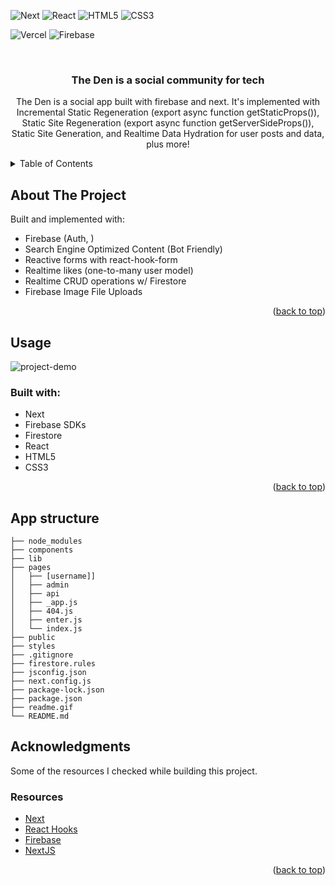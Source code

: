 <div id="top"></div
<!-- PROJECT SHIELDS -->

![Next](https://img.shields.io/badge/next.js-000000?style=for-the-badge&logo=nextdotjs&logoColor=white)
![React](https://img.shields.io/badge/React-20232A?style=for-the-badge&logo=react&logoColor=61DAFB)
![HTML5](https://img.shields.io/badge/HTML5-E34F26?style=for-the-badge&logo=html5&logoColor=white)
![CSS3](https://img.shields.io/badge/CSS3-1572B6?style=for-the-badge&logo=css3&logoColor=white)

![Vercel](https://img.shields.io/badge/vercel-%23000000.svg?style=for-the-badge&logo=vercel&logoColor=white)
![Firebase](https://img.shields.io/badge/Firebase-039BE5?style=for-the-badge&logo=Firebase&logoColor=white)

<br />
<div align="center">

  <h3 align="center">The Den is a social community for tech</h3>

  <p align="center">
     The Den is a social app built with firebase and next. It's implemented with Incremental Static Regeneration (export async function getStaticProps()), Static Site Regeneration (export async function getServerSideProps()), Static Site Generation, and Realtime Data Hydration for user posts and data, plus more!
  </p>
</div>

<!-- TABLE OF CONTENTS -->
<details>
  <summary>Table of Contents</summary>
  <ol>
    <li>
      <a href="#about-the-project">About The Project</a>
      <ul>
        <li><a href="#usage">Usage</a></li>
        <li><a href="#built-with">Built With</a></li>
        <li><a href="#app-structure">App Structure</a></li>
      </ul>
    </li>
    <li><a href="#acknowledgments">Acknowledgments</a></li>
  </ol>
</details>

<!-- ABOUT THE PROJECT -->

## About The Project

Built and implemented with:

- Firebase (Auth, )
- Search Engine Optimized Content (Bot Friendly)
- Reactive forms with react-hook-form
- Realtime likes (one-to-many user model)
- Realtime CRUD operations w/ Firestore
- Firebase Image File Uploads

<p align="right">(<a href="#top">back to top</a>)</p>

<!-- USAGE EXAMPLES -->

## Usage

![project-demo](https://raw.githubusercontent.com/NatC02/den-blog/main/readme.gif)

### Built with:

- Next
- Firebase SDKs
- Firestore
- React
- HTML5
- CSS3

<p align="right">(<a href="#top">back to top</a>)</p>

## App structure

```
├── node_modules
├── components
├── lib
├── pages
│   ├── [username]]
│   ├── admin
│   ├── api
│   ├── _app.js
│   ├── 404.js
│   ├── enter.js
│   └── index.js
├── public
├── styles
├── .gitignore
├── firestore.rules
├── jsconfig.json
├── next.config.js
├── package-lock.json
├── package.json
├── readme.gif
└── README.md
```

<!-- CONTRIBUTING -->

## Acknowledgments

Some of the resources I checked while building this project.

### Resources

- [Next](https://nextjs.org/docs/getting-started)
- [React Hooks](https://natc02.github.io/blog/react-hooks-a-simplistic-overview/)
- [Firebase](https://firebase.google.com/)
- [NextJS](https://vercel.com/login)

<p align="right">(<a href="#top">back to top</a>)</p>
